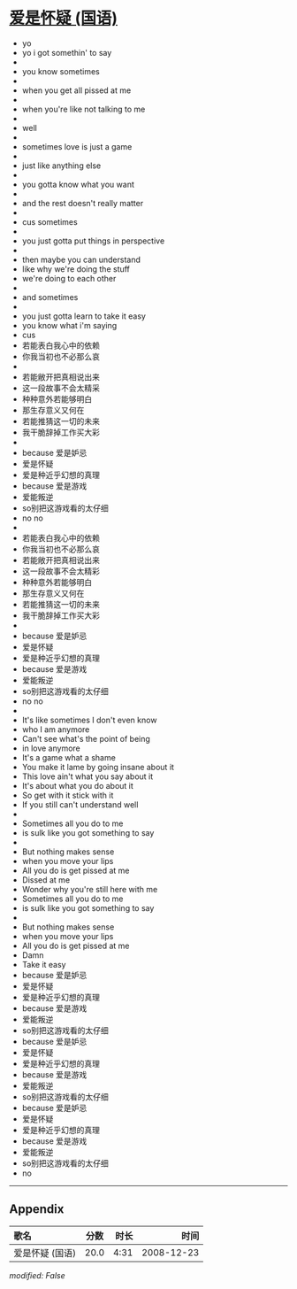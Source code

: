# [爱是怀疑 (国语)](https://music.163.com/song?id=30569089)

* yo
* yo i got somethin' to say
* 
* you know sometimes
* 
* when you get all pissed at me
* 
* when you're like not talking to me
* 
* well
* 
* sometimes love is just a game
* 
* just like anything else
* 
* you gotta know what you want
* 
* and the rest doesn't really matter
* 
* cus sometimes
* 
* you just gotta put things in perspective
* 
* then maybe you can understand
* like why we're doing the stuff
* we're doing to each other
* 
* and sometimes
* 
* you just gotta learn to take it easy
* you know what i'm saying
* cus
* 若能表白我心中的依赖
* 你我当初也不必那么哀
* 
* 若能敝开把真相说出来
* 这一段故事不会太精采
* 种种意外若能够明白
* 那生存意义又何在
* 若能推猜这一切的未来
* 我干脆辞掉工作买大彩
* 
* because 爱是妒忌
* 爱是怀疑
* 爱是种近乎幻想的真理
* because 爱是游戏
* 爱能叛逆
* so别把这游戏看的太仔细
* no no
* 
* 若能表白我心中的依赖
* 你我当初也不必那么哀
* 若能敞开把真相说出来
* 这一段故事不会太精彩
* 种种意外若能够明白
* 那生存意义又何在
* 若能推猜这一切的未来
* 我干脆辞掉工作买大彩
* 
* because 爱是妒忌
* 爱是怀疑
* 爱是种近乎幻想的真理
* because 爱是游戏
* 爱能叛逆
* so别把这游戏看的太仔细
* no no
* 
* It's like sometimes I don't even know
* who I am anymore
* Can't see what's the point of being
* in love anymore
* It's a game what a shame
* You make it lame by going insane about it
* This love ain't what you say about it
* It's about what you do about it
* So get with it stick with it
* If you still can't understand well
* 
* Sometimes all you do to me
* is sulk like you got something to say
* 
* But nothing makes sense
* when you move your lips
* All you do is get pissed at me
* Dissed at me
* Wonder why you're still here with me
* Sometimes all you do to me
* is sulk like you got something to say
* 
* But nothing makes sense
* when you move your lips
* All you do is get pissed at me
* Damn
* Take it easy
* because 爱是妒忌
* 爱是怀疑
* 爱是种近乎幻想的真理
* because 爱是游戏
* 爱能叛逆
* so别把这游戏看的太仔细
* because 爱是妒忌
* 爱是怀疑
* 爱是种近乎幻想的真理
* because 爱是游戏
* 爱能叛逆
* so别把这游戏看的太仔细
* because 爱是妒忌
* 爱是怀疑
* 爱是种近乎幻想的真理
* because 爱是游戏
* 爱能叛逆
* so别把这游戏看的太仔细
* no


---

## Appendix

|歌名|分数|时长|时间|
|:---|:---:|---:|---:|
|爱是怀疑 (国语)|20.0|4:31|2008-12-23

*modified: False*